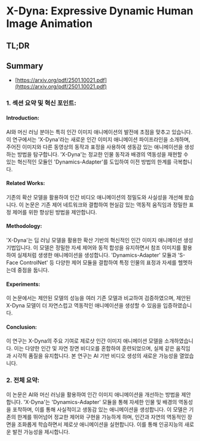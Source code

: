 # X-Dyna: Expressive Dynamic Human Image Animation
## TL;DR
## Summary
- [https://arxiv.org/pdf/2501.10021.pdf](https://arxiv.org/pdf/2501.10021.pdf)

### 1. 섹션 요약 및 혁신 포인트:

#### **Introduction**:
AI와 머신 러닝 분야는 특히 인간 이미지 애니메이션의 발전에 초점을 맞추고 있습니다. 이 연구에서는 'X-Dyna'라는 새로운 인간 이미지 애니메이션 파이프라인을 소개하며, 주어진 이미지와 다른 동영상의 동작과 표정을 사용하여 생동감 있는 애니메이션을 생성하는 방법을 탐구합니다. 'X-Dyna'는 정교한 인물 동작과 배경의 역동성을 재현할 수 있는 혁신적인 모듈인 'Dynamics-Adapter'를 도입하여 이전 방법의 한계를 극복합니다.

#### **Related Works**:
기존의 확산 모델을 활용하여 인간 비디오 애니메이션의 정밀도와 사실성을 개선해 왔습니다. 이 논문은 기존 제어 네트워크와 결합하여 현실감 있는 역동적 움직임과 정밀한 표정 제어를 위한 향상된 방법을 제안합니다.

#### **Methodology**:
'X-Dyna'는 딥 러닝 모델을 활용한 확산 기반의 혁신적인 인간 이미지 애니메이션 생성 기법입니다. 이 모델은 정밀한 자세 제어와 동적 합성을 유지하면서 참조 이미지를 활용하여 실제처럼 생생한 애니메이션을 생성합니다. 'Dynamics-Adapter' 모듈과 'S-Face ControlNet' 등 다양한 제어 모듈을 결합하여 특정 인물의 표정과 자세를 헬멧하는데 중점을 둡니다.

#### **Experiments**:
이 논문에서는 제안된 모델의 성능을 여러 기존 모델과 비교하여 검증하였으며, 제안된 X-Dyna 모델이 더 자연스럽고 역동적인 애니메이션을 생성할 수 있음을 입증하였습니다.

#### **Conclusion**:
이 연구는 X-Dyna의 주요 기여로 제로샷 인간 이미지 애니메이션 모델을 소개하였습니다. 이는 다양한 인간 및 자연 장면 비디오를 혼합하여 훈련되었으며, 실제 같은 움직임과 시각적 품질을 유지합니다. 본 연구는 AI 기반 비디오 생성의 새로운 가능성을 열었습니다.

### 2. 전체 요약:
이 논문은 AI와 머신 러닝을 활용하여 인간 이미지 애니메이션을 개선하는 방법을 제안합니다. 'X-Dyna'는 'Dynamics-Adapter' 모듈을 통해 자세한 인물 및 배경의 역동성을 포착하며, 이를 통해 사실적이고 생동감 있는 애니메이션을 생성합니다. 이 모델은 기존의 한계를 뛰어넘어 정교한 제어와 구현을 가능하게 하며, 인간과 자연의 역동적인 장면을 조화롭게 학습하면서 제로샷 애니메이션을 실현합니다. 이를 통해 인공지능의 새로운 발전 가능성을 제시합니다.